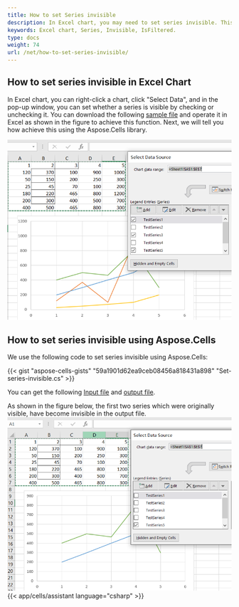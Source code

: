 ```yaml
---
title: How to set Series invisible
description: In Excel chart, you may need to set series invisible. This article describes how to use Aspose.Cells to do it. 
keywords: Excel chart, Series, Invisible, IsFiltered.
type: docs
weight: 74
url: /net/how-to-set-series-invisible/
---
```


## How to set series invisible in Excel Chart

In Excel chart, you can right-click a chart, click "Select Data", and in the pop-up window, you can set whether a series is visible by checking or unchecking it.
You can download the following [sample file](SeriesFiltered.xlsx) and operate it in Excel as shown in the figure to achieve this function. Next, we will tell you how achieve this using the Aspose.Cells library.

![todo:image_alt_text](series-invisible.png)

## How to set series invisible using Aspose.Cells 

We use the following code to set series invisible using Aspose.Cells:

{{< gist "aspose-cells-gists" "59a1901d62ea9ceb08456a818431a898" "Set-series-invisible.cs" >}}

You can get the following [Input file](SeriesFiltered.xlsx) and [output file](output.xlsx).

As shown in the figure below, the first two series which were originally visible, have become invisible in the output file.
![todo:image_alt_text](output.png)
{{< app/cells/assistant language="csharp" >}}
